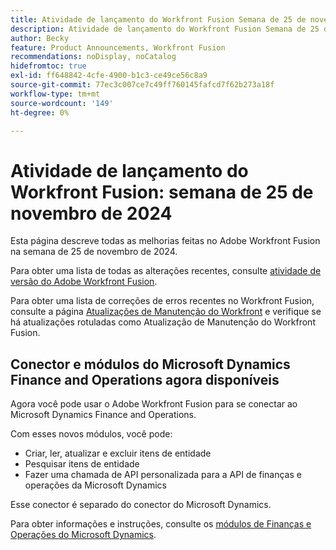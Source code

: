 ```yaml
---
title: Atividade de lançamento do Workfront Fusion Semana de 25 de novembro de 2024
description: Atividade de lançamento do Workfront Fusion Semana de 25 de novembro de 2024
author: Becky
feature: Product Announcements, Workfront Fusion
recommendations: noDisplay, noCatalog
hidefromtoc: true
exl-id: ff648842-4cfe-4900-b1c3-ce49ce56c8a9
source-git-commit: 77ec3c007ce7c49ff760145fafcd7f62b273a18f
workflow-type: tm+mt
source-wordcount: '149'
ht-degree: 0%

---
```


# Atividade de lançamento do Workfront Fusion: semana de 25 de novembro de 2024

Esta página descreve todas as melhorias feitas no Adobe Workfront Fusion na semana de 25 de novembro de 2024.

Para obter uma lista de todas as alterações recentes, consulte [atividade de versão do Adobe Workfront Fusion](/help/workfront-fusion/fusion-product-releases/fusion-release-activity.md).

Para obter uma lista de correções de erros recentes no Workfront Fusion, consulte a página [Atualizações de Manutenção do Workfront](https://experienceleague.adobe.com/docs/workfront-known-issues/releases/current-updates.html?lang=pt-BR) e verifique se há atualizações rotuladas como Atualização de Manutenção do Workfront Fusion.

## Conector e módulos do Microsoft Dynamics Finance and Operations agora disponíveis

Agora você pode usar o Adobe Workfront Fusion para se conectar ao Microsoft Dynamics Finance and Operations.

Com esses novos módulos, você pode:

* Criar, ler, atualizar e excluir itens de entidade
* Pesquisar itens de entidade
* Fazer uma chamada de API personalizada para a API de finanças e operações da Microsoft Dynamics

Esse conector é separado do conector do Microsoft Dynamics.

Para obter informações e instruções, consulte os [módulos de Finanças e Operações do Microsoft Dynamics](/help/workfront-fusion/references/apps-and-modules/third-party-connectors/dynamics-finance-operations-modules.md).
